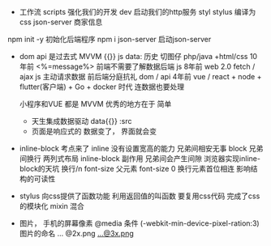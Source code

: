 - 工作流
  scripts 强化我们的开发
  dev 启动我们的http服务
  styl stylus 编译为css
  json-server 商家信息

npm init -y 初始化后端程序
npm i json-server  启动json-server

- dom api 是过去式
  MVVM {{}}   js   data: 
  历史  切图仔  php/java   +html/css  10年前 <%=message%> 前端不需要了解数据后端
  js 8年前  web 2.0  fetch / ajax js 主动请求数据 
  前后端分庭抗礼 dom / api 
  4年前  vue / react + node + flutter(客户端) + Go + docker 时代   连数据也要处理 

  小程序和VUE  都是 MVVM 优秀的地方在于  简单
  - 天生集成数据驱动 data{{}}  :src
  - 页面是响应式的 数据变了， 界面就会变 

- inline-block  考点来了
    inline 没有设置宽高的能力  兄弟间相安无事
    block 兄弟间换行
    两列式布局  inline-block  副作用 兄弟间会产生间隙  浏览器实现inline-block的天坑 换行/n  font-size
    父元素 font-size 0
    换行元素首位相连  影响结构的可读性

- stylus 向css提供了函数功能
   利用返回值的叫函数
   要复用css代码 完成了css的模块化 mixin 混合

- 图片， 手机的屏幕像素 
@media 条件 (-webkit-min-device-pixel-ration:3)
图片的命名   ... @2x.png   ...@3x.png


